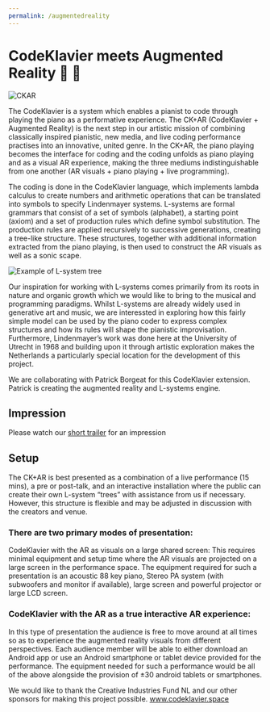 ```yaml
---
permalink: /augmentedreality
---
```

# CodeKlavier meets Augmented Reality 📱 🌱 

![CKAR](https://github.com/narcode/codeklavier/blob/master/assets/images/CKAR.png)

The CodeKlavier is a system which enables a pianist to code through playing the piano as a performative experience. The CK+AR (CodeKlavier + Augmented Reality)  is the next step in our artistic mission of combining classically inspired pianistic, new media, and live coding performance practises into an innovative, united genre. In the CK+AR, the piano playing becomes the interface for coding and the coding unfolds as piano playing and as a visual AR experience, making the three mediums indistinguishable from one another (AR visuals + piano playing + live programming). 

The coding is done in the CodeKlavier language, which implements lambda calculus to create numbers and arithmetic operations that can be translated into symbols to specify Lindenmayer systems. L-systems are formal grammars that consist of a set of symbols (alphabet), a starting point (axiom) and a set of production rules which define symbol substitution. The production rules are applied recursively to successive generations, creating a tree-like structure. These structures, together with additional information extracted from the piano playing, is then used to construct the AR visuals as well as a sonic scape.

![Example of L-system tree](https://github.com/narcode/codeklavier/blob/master/assets/images/L-system%20example.png)

Our inspiration for working with L-systems comes primarily from its roots in nature and organic growth which we would like to bring to the musical and programming paradigms. Whilst L-systems are already widely used in generative art and music, we are interessted in exploring how this fairly simple model can be used by the piano coder to express complex structures and how its rules will shape the pianistic improvisation.  Furthermore,  Lindenmayer’s work was done here at the University of Utrecht in 1968 and building upon it through artistic exploration makes  the Netherlands a particularly special location for the development of this project.

We are collaborating with Patrick Borgeat for this CodeKlavier extension. Patrick is creating the augmented reality and L-systems engine.

## Impression
Please watch our [short trailer](https://youtu.be/p65YavCUEuQ) for an impression 

## Setup
The CK+AR is best presented as a combination of a live performance (15 mins), a pre or post-talk, and an interactive installation where the public can create their own L-system “trees” with assistance from us if necessary. However, this structure is flexible and may be adjusted in discussion with the creators and venue.

### There are two primary modes of presentation:
CodeKlavier with the AR as visuals on a large shared  screen:
This requires minimal equipment  and setup time where the AR visuals are projected on a large screen in the performance space. The equipment required for such a presentation is an acoustic 88 key piano, Stereo PA system (with subwoofers and monitor if available), large screen and powerful projector or large LCD screen.

### CodeKlavier  with the AR as a true interactive AR experience:
In this type of presentation the audience is free to move around at all times so as to experience the augmented reality visuals from different perspectives. Each audience member will be able to either download an Android app or use an Android smartphone or tablet device provided for the performance. The equipment needed for such a performance would be all of the above alongside the provision of ±30 android tablets or smartphones.


We would like to thank the Creative Industries Fund NL and our other sponsors for making this project possible.
www.codeklavier.space


